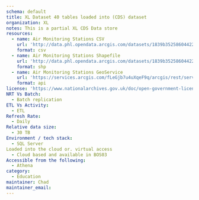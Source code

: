 ```yaml
---
schema: default
title: XL Dataset 40 tables loaded into (CDS) dataset
organization: XL
notes: This is a partial XL CDS Data store
resources:
  - name: Air Monitoring Stations CSV
    url: 'http://data.phl.opendata.arcgis.com/datasets/1839b35258604422b0b520cbb668df0d_0.csv'
    format: csv
  - name: Air Monitoring Stations Shapefile
    url: 'http://data.phl.opendata.arcgis.com/datasets/1839b35258604422b0b520cbb668df0d_0.zip'
    format: shp
  - name: Air Monitoring Stations GeoService
    url: 'https://services.arcgis.com/fLeGjb7u4uXqeF9q/arcgis/rest/services/Air_Monitoring_Stations/FeatureServer/0/query'
    format: api
license: 'https://www.nationalarchives.gov.uk/doc/open-government-licence/version/3/'
NRT Vs Batch:
  - Batch replication
ETL Vs Activity:
  - ETL 
Refresh Rate:
  - Daily
Relative data size:
  - 30 TB
Environment / tech stack:
  - SQL Server
Loaded into the cloud or. virtual access
  - Cloud based and available in BOS03
Accessible from the following:
  - Athena
category:
  - Education
maintainer: Chad 
maintainer_email: 
---
```

